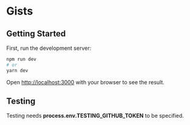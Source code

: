 # Gists
## Getting Started

First, run the development server:

```bash
npm run dev
# or
yarn dev
```

Open [http://localhost:3000](http://localhost:3000) with your browser to see the result.

## Testing

Testing needs **process.env.TESTING_GITHUB_TOKEN** to be specified.


